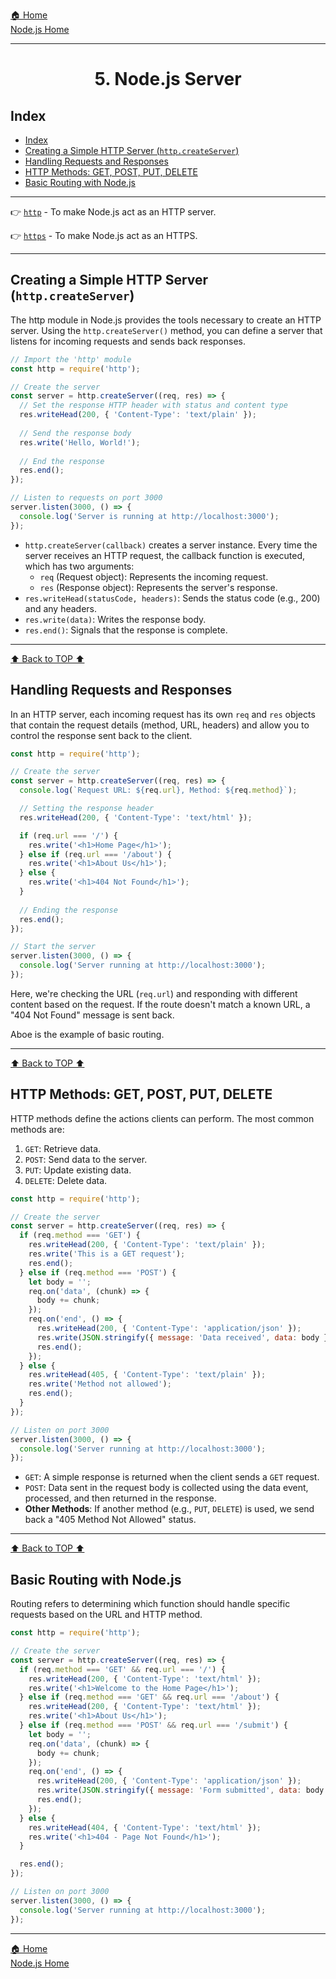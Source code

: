 [🏠 Home](../../../README.md) <br/>
[Node.js Home](../notes/)

---

<h1 style="text-align: center">5. Node.js Server</h1>

## Index
- [Index](#index)
- [Creating a Simple HTTP Server (`http.createServer`)](#creating-a-simple-http-server-httpcreateserver)
- [Handling Requests and Responses](#handling-requests-and-responses)
- [HTTP Methods: GET, POST, PUT, DELETE](#http-methods-get-post-put-delete)
- [Basic Routing with Node.js](#basic-routing-with-nodejs)

---

👉 [`http`](https://www.w3schools.com/nodejs/ref_http.asp) - To make Node.js act as an HTTP server.

👉 [`https`](https://www.w3schools.com/nodejs/ref_https.asp) - To make Node.js act as an HTTPS.

---

## Creating a Simple HTTP Server (`http.createServer`)

The http module in Node.js provides the tools necessary to create an HTTP server. Using the `http.createServer()` method, you can define a server that listens for incoming requests and sends back responses.

```js
// Import the 'http' module
const http = require('http');

// Create the server
const server = http.createServer((req, res) => {
  // Set the response HTTP header with status and content type
  res.writeHead(200, { 'Content-Type': 'text/plain' });
  
  // Send the response body
  res.write('Hello, World!');
  
  // End the response
  res.end();
});

// Listen to requests on port 3000
server.listen(3000, () => {
  console.log('Server is running at http://localhost:3000');
});
```

- `http.createServer(callback)` creates a server instance. Every time the server receives an HTTP request, the callback function is executed, which has two arguments:
  - `req` (Request object): Represents the incoming request.
  - `res` (Response object): Represents the server's response.
- `res.writeHead(statusCode, headers)`: Sends the status code (e.g., 200) and any headers.
- `res.write(data)`: Writes the response body.
- `res.end()`: Signals that the response is complete.

---

[⬆️ Back to TOP ⬆️](#index)

## Handling Requests and Responses

In an HTTP server, each incoming request has its own `req` and `res` objects that contain the request details (method, URL, headers) and allow you to control the response sent back to the client.

```js
const http = require('http');

// Create the server
const server = http.createServer((req, res) => {
  console.log(`Request URL: ${req.url}, Method: ${req.method}`);

  // Setting the response header
  res.writeHead(200, { 'Content-Type': 'text/html' });

  if (req.url === '/') {
    res.write('<h1>Home Page</h1>');
  } else if (req.url === '/about') {
    res.write('<h1>About Us</h1>');
  } else {
    res.write('<h1>404 Not Found</h1>');
  }
  
  // Ending the response
  res.end();
});

// Start the server
server.listen(3000, () => {
  console.log('Server running at http://localhost:3000');
});
```

Here, we're checking the URL (`req.url`) and responding with different content based on the request. If the route doesn't match a known URL, a "404 Not Found" message is sent back.

Aboe is the example of basic routing.

---

[⬆️ Back to TOP ⬆️](#index)

## HTTP Methods: GET, POST, PUT, DELETE

HTTP methods define the actions clients can perform. The most common methods are:

1. `GET`: Retrieve data.
2. `POST`: Send data to the server.
3. `PUT`: Update existing data.
4. `DELETE`: Delete data.

```js
const http = require('http');

// Create the server
const server = http.createServer((req, res) => {
  if (req.method === 'GET') {
    res.writeHead(200, { 'Content-Type': 'text/plain' });
    res.write('This is a GET request');
    res.end();
  } else if (req.method === 'POST') {
    let body = '';
    req.on('data', (chunk) => {
      body += chunk;
    });
    req.on('end', () => {
      res.writeHead(200, { 'Content-Type': 'application/json' });
      res.write(JSON.stringify({ message: 'Data received', data: body }));
      res.end();
    });
  } else {
    res.writeHead(405, { 'Content-Type': 'text/plain' });
    res.write('Method not allowed');
    res.end();
  }
});

// Listen on port 3000
server.listen(3000, () => {
  console.log('Server running at http://localhost:3000');
});
```

- `GET`: A simple response is returned when the client sends a `GET` request.
- `POST`: Data sent in the request body is collected using the data event, processed, and then returned in the response.
- **Other Methods**: If another method (e.g., `PUT`, `DELETE`) is used, we send back a "405 Method Not Allowed" status.

---

[⬆️ Back to TOP ⬆️](#index)

## Basic Routing with Node.js

Routing refers to determining which function should handle specific requests based on the URL and HTTP method.

```js
const http = require('http');

// Create the server
const server = http.createServer((req, res) => {
  if (req.method === 'GET' && req.url === '/') {
    res.writeHead(200, { 'Content-Type': 'text/html' });
    res.write('<h1>Welcome to the Home Page</h1>');
  } else if (req.method === 'GET' && req.url === '/about') {
    res.writeHead(200, { 'Content-Type': 'text/html' });
    res.write('<h1>About Us</h1>');
  } else if (req.method === 'POST' && req.url === '/submit') {
    let body = '';
    req.on('data', (chunk) => {
      body += chunk;
    });
    req.on('end', () => {
      res.writeHead(200, { 'Content-Type': 'application/json' });
      res.write(JSON.stringify({ message: 'Form submitted', data: body }));
      res.end();
    });
  } else {
    res.writeHead(404, { 'Content-Type': 'text/html' });
    res.write('<h1>404 - Page Not Found</h1>');
  }

  res.end();
});

// Listen on port 3000
server.listen(3000, () => {
  console.log('Server running at http://localhost:3000');
});
```

---

[🏠 Home](../../../README.md) <br/>
[Node.js Home](../notes/)
